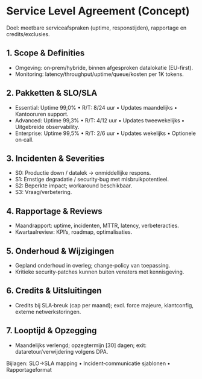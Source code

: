 # Service Level Agreement (Concept)

Doel: meetbare serviceafspraken (uptime, responstijden), rapportage en credits/exclusies.

## 1. Scope & Definities
- Omgeving: on‑prem/hybride, binnen afgesproken datalokatie (EU-first).
- Monitoring: latency/throughput/uptime/queue/kosten per 1K tokens.

## 2. Pakketten & SLO/SLA
- Essential: Uptime 99,0% • R/T: 8/24 uur • Updates maandelijks • Kantooruren support.
- Advanced: Uptime 99,3% • R/T: 4/12 uur • Updates tweewekelijks • Uitgebreide observability.
- Enterprise: Uptime 99,5% • R/T: 2/6 uur • Updates wekelijks • Optionele on‑call.

## 3. Incidenten & Severities
- S0: Productie down / datalek → onmiddellijke respons.
- S1: Ernstige degradatie / security‑bug met misbruikpotentieel.
- S2: Beperkte impact; workaround beschikbaar.
- S3: Vraag/verbetering.

## 4. Rapportage & Reviews
- Maandrapport: uptime, incidenten, MTTR, latency, verbeteracties.
- Kwartaalreview: KPI’s, roadmap, optimalisaties.

## 5. Onderhoud & Wijzigingen
- Gepland onderhoud in overleg; change‑policy van toepassing.
- Kritieke security‑patches kunnen buiten vensters met kennisgeving.

## 6. Credits & Uitsluitingen
- Credits bij SLA‑breuk (cap per maand); excl. force majeure, klantconfig, externe netwerkstoringen.

## 7. Looptijd & Opzegging
- Maandelijks verlengd; opzegtermijn [30] dagen; exit: dataretour/verwijdering volgens DPA.

Bijlagen: SLO→SLA mapping • Incident‑communicatie sjablonen • Rapportageformat
